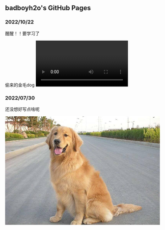 ## badboyh2o's GitHub Pages



### 2022/10/22
醒醒！！要学习了

偷来的金毛dog
<video controls>
  <source src="./video/jinmao1.mp4" type="video/mp4">
</video>

### 2022/07/30
还没想好写点啥呢


![](./img/dog.jpeg)